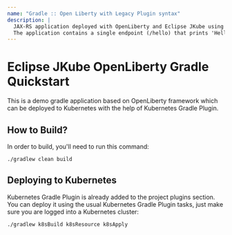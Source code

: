 ```yaml
---
name: "Gradle :: Open Liberty with Legacy Plugin syntax"
description: |
  JAX-RS application deployed with OpenLiberty and Eclipse JKube using old style Gradle syntax for plugin declaration.
  The application contains a single endpoint (/hello) that prints 'Hello, World.'.
---
```

# Eclipse JKube OpenLiberty Gradle Quickstart

This is a demo gradle application based on OpenLiberty framework which can be deployed to Kubernetes with the help of Kubernetes Gradle Plugin. 

## How to Build?
In order to build, you'll need to run this command:
```shell
./gradlew clean build
```

## Deploying to Kubernetes
Kubernetes Gradle Plugin is already added to the project plugins section. You can deploy it using the usual Kubernetes Gradle Plugin tasks, just make sure you are logged into a Kubernetes cluster:
```shell
./gradlew k8sBuild k8sResource k8sApply
```

